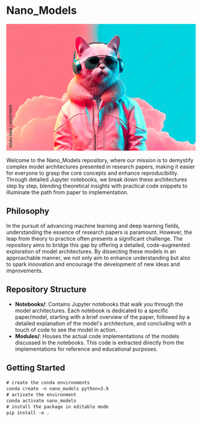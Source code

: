 # Nano_Models

<p align="center">
  <img src="images/cat_image.jpg" alt="alt" width="512"/>
</p>


Welcome to the Nano_Models repository, where our mission is to demystify complex model architectures presented in research papers, making it easier for everyone to grasp the core concepts and enhance reproducibility. Through detailed Jupyter notebooks, we break down these architectures step by step, blending theoretical insights with practical code snippets to illuminate the path from paper to implementation.

## Philosophy

In the pursuit of advancing machine learning and deep learning fields, understanding the essence of research papers is paramount. However, the leap from theory to practice often presents a significant challenge. The  repository aims to bridge this gap by offering a detailed, code-augmented exploration of model architectures. By dissecting these models in an approachable manner, we not only aim to enhance understanding but also to spark innovation and encourage the development of new ideas and improvements.

## Repository Structure

- **Notebooks/**: Contains Jupyter notebooks that walk you through the model architectures. Each notebook is dedicated to a specific paper/model, starting with a brief overview of the paper, followed by a detailed explanation of the model's architecture, and concluding with a touch of code to see the model in action.
- **Modules/**: Houses the actual code implementations of the models discussed in the notebooks. This code is extracted directly from the implementations for reference and educational purposes.

## Getting Started

```
# create the conda environments
conda create -n nano_models python=3.9
# activate the environment
conda activate nano_models
# install the package in editable mode
pip install -e .
```
